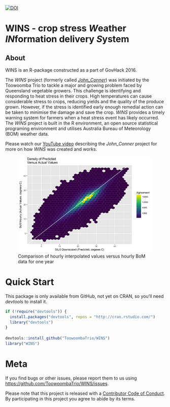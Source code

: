
<!-- README.md is generated from README.Rmd. Please edit that file -->

[![DOI](https://zenodo.org/badge/80785126.svg)](https://zenodo.org/doi/10.5281/zenodo.11363275)

# WINS - crop stress *W*eather *IN*formation delivery *S*ystem

## About

WINS is an R-package constructed as a part of GovHack 2016.

The *WINS* project (formerly called
[*John_Conner*](https://github.com/ToowoombaTrio/John_Conner)) was
initiated by the Toowoomba Trio to tackle a major and growing problem
faced by Queensland vegetable growers. This challenge is identifying and
responding to heat stress in their crops. High temperatures can cause
considerable stress to crops, reducing yields and the quality of the
produce grown. However, if the stress is identified early enough
remedial action can be taken to minimise the damage and save the crop.
*WINS* provides a timely warning system for farmers when a heat stress
event has likely occurred. The *WINS* project is built in the R
environment, an open source statistical programing environment and
utilises Australia Bureau of Meteorology (BOM) weather data.

Please watch our [YouTube
video](https://m.youtube.com/watch?v=yECTDHx794E%20https://github.com/ToowoombaTrio/John_Conner)
describing the *John_Conner* project for more on how *WINS* was created
and works.

<figure>
<img src="man/figures/Fit_hexbin.png"
alt="Comparison of hourly interpolated values versus hourly BoM data for one year" />
<figcaption aria-hidden="true">Comparison of hourly interpolated values
versus hourly BoM data for one year</figcaption>
</figure>

# Quick Start

This package is only available from GitHub, not yet on CRAN, so you’ll
need *devtools* to install it.

``` r
if (!require("devtools")) {
  install.packages("devtools", repos = "http://cran.rstudio.com/") 
  library("devtools")
}

devtools::install_github("ToowoombaTrio/WINS")
library("WINS")
```

# Meta

If you find bugs or other issues, please report them to us using
<https://github.com/ToowoombaTrio/WINS/issues>.

Please note that this project is released with a [Contributor Code of
Conduct](CONDUCT.md). By participating in this project you agree to
abide by its terms.
